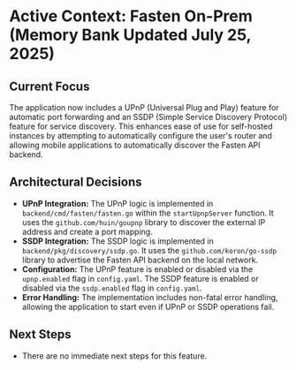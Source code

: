 # Active Context: Fasten On-Prem (Memory Bank Updated July 25, 2025)

## Current Focus
The application now includes a UPnP (Universal Plug and Play) feature for automatic port forwarding and an SSDP (Simple Service Discovery Protocol) feature for service discovery. This enhances ease of use for self-hosted instances by attempting to automatically configure the user's router and allowing mobile applications to automatically discover the Fasten API backend.

## Architectural Decisions

*   **UPnP Integration:** The UPnP logic is implemented in `backend/cmd/fasten/fasten.go` within the `startUpnpServer` function. It uses the `github.com/huin/goupnp` library to discover the external IP address and create a port mapping.
*   **SSDP Integration:** The SSDP logic is implemented in `backend/pkg/discovery/ssdp.go`. It uses the `github.com/koron/go-ssdp` library to advertise the Fasten API backend on the local network.
*   **Configuration:** The UPnP feature is enabled or disabled via the `upnp.enabled` flag in `config.yaml`. The SSDP feature is enabled or disabled via the `ssdp.enabled` flag in `config.yaml`.
*   **Error Handling:** The implementation includes non-fatal error handling, allowing the application to start even if UPnP or SSDP operations fail.

## Next Steps

*   There are no immediate next steps for this feature.
